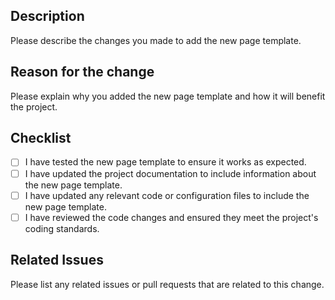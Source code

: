 ## Description

Please describe the changes you made to add the new page template.

## Reason for the change

Please explain why you added the new page template and how it will benefit the project.

## Checklist

- [ ] I have tested the new page template to ensure it works as expected.
- [ ] I have updated the project documentation to include information about the new page template.
- [ ] I have updated any relevant code or configuration files to include the new page template.
- [ ] I have reviewed the code changes and ensured they meet the project's coding standards.

## Related Issues

Please list any related issues or pull requests that are related to this change.

